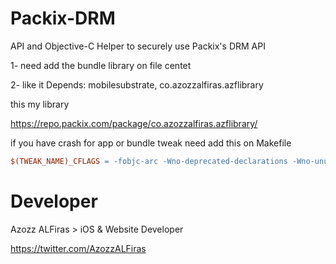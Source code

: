 # Packix-DRM
 API and Objective-C Helper to securely use Packix's DRM API


 1- need add the bundle library on file centet
 
 2- like it  Depends: mobilesubstrate, co.azozzalfiras.azflibrary
 
 this my library
 
 https://repo.packix.com/package/co.azozzalfiras.azflibrary/
 
 if you have crash for app or bundle tweak need add this on Makefile
 
 ```Makefile
$(TWEAK_NAME)_CFLAGS = -fobjc-arc -Wno-deprecated-declarations -Wno-unused-variable -Wno-unused-value
```

# Developer 

Azozz ALFiras > iOS & Website Developer

https://twitter.com/AzozzALFiras

